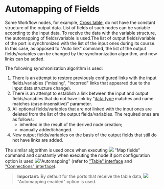 # Automapping of Fields

Some Workflow nodes, for example, [Cross table](../../processors/transformation/cross-table.md), do not have the constant structure of the output data. List of fields of such nodes can be variable according to the input data. To receive the data with the variable structure, the automapping of fields/variable is used.The list of output fields/variable of the port is synchronized with the list of the input ones during its course. In this case, as opposed to "Auto link" command, the list of the output fields/variables can be changed by the synchronization algorithm, and new links can be added.

The following synchronization algorithm is used:

1. There is an attempt to restore previously configured links with the input fields/variables ("missing", "incorred" links that appeared due to the input data structure change).
2. There is an attempt to establish a link between the input and output fields/variables that do not have link by "[data type](../../data/datatype.md) matches and name matches (case-insensitive)" parameter.
3. All optional fields/variables that are not linked with the input ones are deleted from the list of the output fields/variables. The required ones are as follows:
   * inherited in the result of the derived node creation;
   * manually added/changed.
4. New output fields/variables on the basis of the output fields that still do not have links are added.

The similar algorithm is used once when executing
![](../../images/icons/toolbar-controls/sync-columns_default.svg)
"Map fields" command and constantly when executing the node if port configuration option is used
![](../../images/icons/toolbar-controls/auto-sync-columns_default.svg)"Automapping"
(refer to ["Table" interface](./interface-table.md)
and ["Connections" interface](./interface-relations.md)).

> **Important:** By default for the ports that receive the table data, ![](../../images/icons/toolbar-controls/auto-sync-columns_default.svg) "Automapping enabled" option is used.